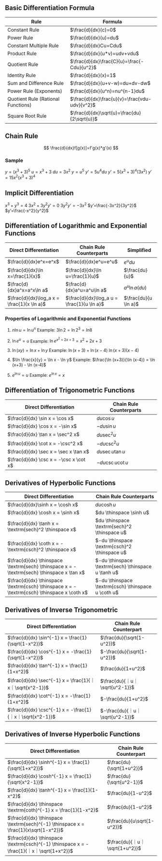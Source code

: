 ## Basic Differentiation Formula

| **Rule**                           | **Formula** |
| ---------------------------------- | ----------- |
| Constant Rule                      | $\frac{d}{dx}(c)=0$            |
| Power Rule                         | $\frac{d}{dx}(u)=du$            |
| Constant Multiple Rule             | $\frac{d}{dx}Cu=Cdu$            |
| Product Rule                       | $\frac{d}{dx}(u*v)=udv+vdu$            |
| Quotient Rule                      | $\frac{d}{dx}\frac{C}{u}=\frac{-Cdu}{u^2}$            |
| Identity Rule                      | $\frac{d}{dx}(x)=1$            |
| Sum and Difference Rule            | $\frac{d}{dx}(u+v-w)=du+dv-dw$            |
| Power Rule (Exponents)             | $\frac{d}{dx}(u^n)=nu^{n-1}du$            |
| Quotient Rule (Rational Functions) | $\frac{d}{dx}\frac{u}{v}=\frac{vdu-udv}{v^2}$            |
| Square Root Rule                                   | $\frac{d}{dx}\sqrt(u)=\frac{du}{2\sqrt(u)}$            |

## Chain Rule
$$ \frac{d}{dx}f[g(x)]=f'g(x)*g'(x) $$

### Sample
$y = (x^3+3)^5$
$u=x^3+3$
$du=3x^2$
$y=u^5$
$y’=5u^4du$
$y’=5(x^3+3)^4(3x^2)$
$y'=15x^2(x^3+3)^4$

## Implicit Differentiation
$x^3+y^3=4$
$3x^2+3y^2y’=0$
$3y^2y’=-3x^2$
$y’=\frac{-3x^2}{3y^2}$
$y’=\frac{-x^2}{y^2}$

## Differentiation of Logarithmic and Exponential Functions

| **Direct Differentiation**      | **Chain Rule Counterparts** | **Simplified** |
| ------------------------------- | --------------------------- | -------------- |
| $\frac{d}{dx}e^x=e^x$           | $\frac{d}{dx}e^u=e^u$                            | $e^u du$               |
| $\frac{d}{dx}\ln x=\frac{1}{x}$ | $\frac{d}{dx}\ln u=\frac{1}{u}$                            | $\frac{du}{u}$               |
| $\frac{d}{dx}a^x=a^x\ln a$      | $\frac{d}{dx}a^u=a^u\ln a$                            | $a^u \ln a (du)$               |
| $\frac{d}{dx}\log_a x = \frac{1}{x \ln a}$ | $\frac{d}{dx}\log_a u = \frac{1}{u \ln a}$                            | $\frac{du}{u \ln a}$               |

### Properties of Logarithmic and Exponential Functions
1. $n \ln u = \ln u^n$
Example: $3\ln 2 = \ln 2^3 = ln 8$

2. $\ln e^u=u$
Example: $\ln e^{x^{2}+2x+3} = x^2+2x+3$

3. $\ln(xy)=\ln x + \ln y$
Example:
$\ln (x + 3) + \ln (x-4)$
$\ln (x+3)(x-4)$

4. $\ln \frac{x}{y} = \ln x - \ln y$
Example: $\frac{\ln (x+3)}{\ln (x-4)} = \ln (x+3) - \ln (x-4)$

5. $e^{\ln u} = u$
Example: $e^{\ln x} = x$

## Differentiation of Trigonometric Functions

| **Direct Differentiation**            | **Chain Rule Counterparts** |
| ------------------------------------- | --------------------------- |
| $\frac{d}{dx} \sin x = \cos x$        | $du \cos u$                            |
| $\frac{d}{dx} \cos x = -\sin x$       | $-du \sin u$                            |
| $\frac{d}{dx} \tan x = \sec^2 x$      | $du \sec^2 u$                            |
| $\frac{d}{dx} \cot x = -\csc^2 x$     | $-du \csc^2 u$                            |
| $\frac{d}{dx} \sec x = \sec x \tan x$ | $du \sec u \tan u$                            |
| $\frac{d}{dx} \csc x = -\csc x \cot x$                                      | $-du \csc u \cot u$                            |

## Derivatives of Hyperbolic Functions

| **Direct Differentiation**                                                                 | **Chain Rule Counterparts**                         |
| ------------------------------------------------------------------------------------------ | --------------------------------------------------- |
| $\frac{d}{dx}\sinh x = \cosh x$                                                            | $du \cosh u$                                        |
| $\frac{d}{dx} \cosh x = \sinh x$                                                           | $du \thinspace \sinh u$                             |
| $\frac{d}{dx} \tanh x = \textrm{sech}^2 \thinspace x$                                      | $du \thinspace \textrm{sech}^2 \thinspace u$        |
| $\frac{d}{dx} \coth x = -\textrm{csch}^2 \thinspace x$                                     | $-du \thinspace \textrm{csch}^2 \thinspace u$       |
| $\frac{d}{dx} \thinspace \textrm{sech} \thinspace x = -\textrm{sech} \thinspace x \tan x$  | $-du \thinspace \textrm{sech} \thinspace u \tanh u$ |
| $\frac{d}{dx} \thinspace \textrm{csch} \thinspace x = -\textrm{csch} \thinspace x \coth x$ | $-du \thinspace \textrm{csch} \thinspace u \coth u$                                                    |

## Derivatives of Inverse Trigonometric

| **Direct Differentiation**                                | **Chain Rule Counterpart**     |
| --------------------------------------------------------- | ------------------------------ |
| $\frac{d}{dx} \sin^{-1} x = \frac{1}{\sqrt{1-x^2}}$       | $\frac{du}{\sqrt{1-u^2}}$      |
| $\frac{d}{dx} \cos^{-1} x = -\frac{1}{\sqrt{1-x^2}}$      | $-\frac{du}{\sqrt{1-u^2}}$     |
| $\frac{d}{dx} \tan^{-1} x = \frac{1}{1+x^2}$              | $\frac{du}{1+u^2}$             |
| $\frac{d}{dx} \sec^{-1} x = \frac{1}{｜x｜\sqrt{x^2-1}}$  | $\frac{du}{｜u｜\sqrt{u^2-1}}$ |
| $\frac{d}{dx} \cot^{-1} x = -\frac{1}{1+x^2}$             | $-\frac{du}{1+u^2}$            |
| $\frac{d}{dx} \csc^{-1} x = -\frac{1}{｜x｜\sqrt{x^2-1}}$ | $-\frac{du}{｜u｜\sqrt{u^2-1}}$                               |

## Derivatives of Inverse Hyperbolic Functions

| **Direct Differentiation**                                                               | **Chain Rule Counterpart** |
| ---------------------------------------------------------------------------------------- | -------------------------- |
| $\frac{d}{dx} \sinh^{-1} x = \frac{1}{\sqrt{1+x^2}}$                                     | $\frac{du}{\sqrt{1+u^2}}$  |
| $\frac{d}{dx} \cosh^{-1} x = \frac{1}{\sqrt{x^2-1}}$                                     | $\frac{du}{\sqrt{u^2-1}}$  |
| $\frac{d}{dx} \tanh^{-1} x = \frac{1}{1-x^2}$                                            | $\frac{du}{1-u^2}$         |
| $\frac{d}{dx} \thinspace \textrm{coth}^{-1} x = \frac{1}{1-x^2}$                         | $\frac{du}{1-u^2}$         |
| $\frac{d}{dx} \thinspace \textrm{sech}^{-1} \thinspace x = \frac{1}{x\sqrt{1-x^2}}$      | $\frac{du}{u\sqrt{1-u^2}}$ |
| $\frac{d}{dx} \thinspace \textrm{csch}^{-1} \thinspace x = -\frac{1}{｜x｜\sqrt{1+x^2}}$ | $\frac{du}{｜u｜\sqrt{1+u^2}}$                           |
